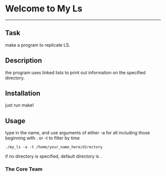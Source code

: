 # Welcome to My Ls
***

## Task
make a program to replicate LS.

## Description
the program uses linked lists to print out information on the specified directory.

## Installation
just run make!

## Usage
type in the name, and use arguments of either -a for all including those beginning with . or -t to filter by time
```
./my_ls -a -t /home/your_name_here/directory
```
if no directory is specified, default directory is .

### The Core Team